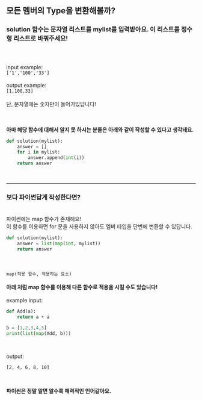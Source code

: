 ## **모든 멤버의 Type을 변환해볼까?**

### solution 함수는 문자열 리스트를 mylist를 입력받아요. 이 리스트를 정수형 리스트로 바꿔주세요!<br><br><br>
input example:<br>
`['1','100','33']`<br><br>
output example:<br>
`[1,100,33]`<br><br>
단, 문자열에는 숫자만이 들어가있답니다!<br><br><br>

**아마 해당 함수에 대해서 알지 못 하시는 분들은 아래와 같이 작성할 수 있다고 생각돼요.<br>**
```python
def solution(mylist):
    answer = []
    for i in mylist:
        answer.append(int(i))
    return answer
```
<br>

***

### **보다 파이썬답게 작성한다면?<br><br>**
파이썬에는 map 함수가 존재해요!<br>
이 함수를 이용하면 for 문을 사용하지 않아도 멤버 타입을 단번에 변환할 수 있답니다.<br>
```python
def solution(mylist):
    answer = list(map(int, mylist))
    return answer
```
<br><br>
`map(적용 함수, 적용하는 요소)`<br><br>
**아래 처럼 map 함수를 이용해 다른 함수로 적용을 시킬 수도 있습니다!**<br><br>
example input:
```python
def Add(a):
    return a + a

b = [1,2,3,4,5]
print(list(map(Add, b)))
```
<br>

output:
```
[2, 4, 6, 8, 10]
```
<br>

**파이썬은 정말 알면 알수록 매력적인 언어같아요.**
